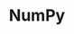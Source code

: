 ---
git: https://github.com/numpy/numpy
logohandle: numpy
sort: numpy
title: NumPy
website: https://www.numpy.org/
wikipedia: https://en.wikipedia.org/wiki/NumPy
---